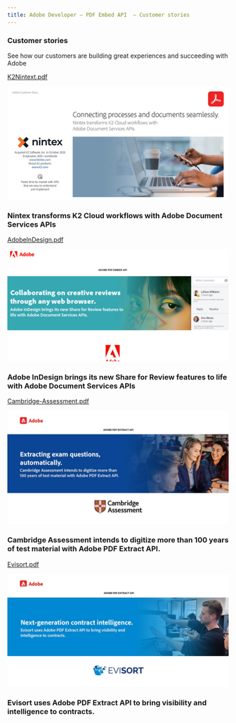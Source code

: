 ```yaml
---
title: Adobe Developer — PDF Embed API  — Customer stories
---
```


<TitleBlock slots="heading, text" theme="lightest" className="titleBlock-align-left" id="customer" />

### Customer stories

See how our customers are building great experiences and succeeding with Adobe


<ResourceCard slots="link, image, heading" width="25%" theme="lightest" />

[K2Nintext.pdf](K2Nintex.pdf)

![](../images/K2Nintex.png)

### Nintex transforms K2 Cloud workflows with Adobe Document Services APIs



<ResourceCard slots="link, image, heading" width="25%" theme="lightest" />

[AdobeInDesign.pdf](AdobeInDesign.pdf)

![](../images/AdobeInDesign.png)

### Adobe InDesign brings its new Share for Review features to life with Adobe Document Services APIs



<ResourceCard slots="link, image, heading" width="25%" theme="lightest" />

[Cambridge-Assessment.pdf](Cambridge-Assessment.pdf)

![](../images/Cambridge-Assessment.jpeg)

### Cambridge Assessment intends to digitize more than 100 years of test material with Adobe PDF Extract API.


<ResourceCard slots="link, image, heading" width="25%" theme="lightest" />

[Evisort.pdf](Evisort.pdf)

![](../images/Evisort.jpeg)

### Evisort uses Adobe PDF Extract API to bring visibility and intelligence to contracts.
